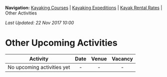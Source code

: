 **Navigation:** [Kayaking Courses](index) &#124; [Kayaking Expeditions](expedition) &#124; [Kayak Rental Rates](rental) &#124; Other Activities

_Last Updated: 22 Nov 2017 10:00_
# Other Upcoming Activities

Activity | Date | Venue | Vacancy
:---:|:---:|:---:|:---:
No upcoming activities yet|-|-|- 

